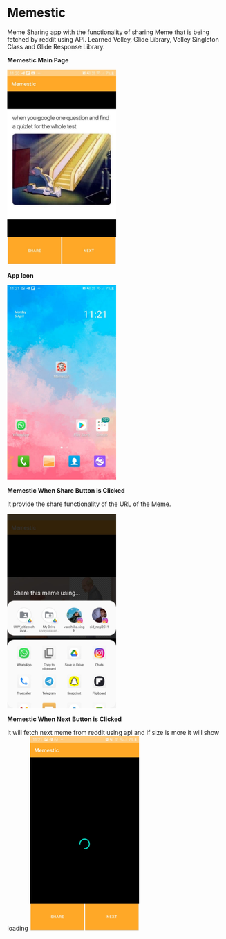 # Memestic

Meme Sharing app with the functionality of sharing Meme that is being fetched by reddit using API. Learned Volley, Glide Library, Volley Singleton Class and Glide Response Library.

**Memestic Main Page**

<img src = "img/profile.jpeg" length=50% width="50%">

**App Icon**

<img src = "img/icon.jpeg" width="50%">

**Memestic When Share Button is Clicked**

It provide the share functionality of the URL of the Meme. 

<img src = "img/share.jpeg" width="50%">


**Memestic When Next Button is Clicked**

It will fetch next meme from reddit using api and if size is more it will show loading
<img src = "img/buffering.jpeg" width="50%">
